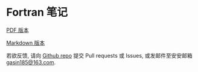# Fortran 笔记

[PDF 版本](https://github.com/GasinAn/ForNotes/raw/refs/heads/main/ForNotes.pdf)

[Markdown 版本](https://gasinan.github.io/ForNotes/ForNotes)

若欲反馈, 请向 [Github repo](https://github.com/GasinAn/ForNotes) 提交 Pull requests 或 Issues, 或发邮件至安安邮箱 [gasin185@163.com](mailto:gasin185@163.com).
